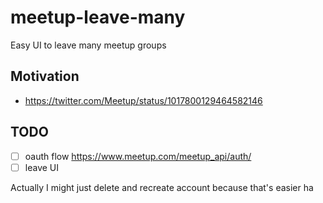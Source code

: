 # meetup-leave-many
Easy UI to leave many meetup groups

## Motivation

* https://twitter.com/Meetup/status/1017800129464582146

## TODO

- [ ] oauth flow https://www.meetup.com/meetup_api/auth/
- [ ] leave UI

Actually I might just delete and recreate account because that's easier ha
